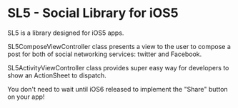 SL5 - Social Library for iOS5
=============================

SL5 is a library designed for iOS5 apps.

SL5ComposeViewController class presents a view to the user to compose a post for both of social networking services: twitter and Facebook.

SL5ActivityViewController class provides super easy way for developers to show an ActionSheet to dispatch.

You don't need to wait until iOS6 released to implement the "Share" button on your app!
